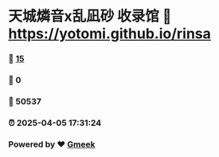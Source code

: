 # 天城燐音x乱凪砂 收录馆 :link: https://yotomi.github.io/rinsa 
### :page_facing_up: [15](https://yotomi.github.io/rinsa/tag.html) 
### :speech_balloon: 0 
### :hibiscus: 50537 
### :alarm_clock: 2025-04-05 17:31:24 
### Powered by :heart: [Gmeek](https://github.com/Meekdai/Gmeek)
